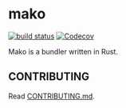 # mako

[![build status][github-actions-image]][github-actions-url]
[![Codecov][codecov-image]][codecov-url]

[github-actions-image]: https://github.com/umijs/mako/actions/workflows/rust-ci.yml/badge.svg
[github-actions-url]: https://github.com/umijs/mako/actions/workflows/rust-ci.yml
[codecov-image]: https://codecov.io/gh/umijs/mako/branch/master/graph/badge.svg?token=ptCnNedFGf
[codecov-url]: [https://app.codecov.io/gh/react-component/select](https://codecov.io/gh/umijs/mako)

Mako is a bundler written in Rust.

## CONTRIBUTING

Read [CONTRIBUTING.md](./CONTRIBUTING.md).

